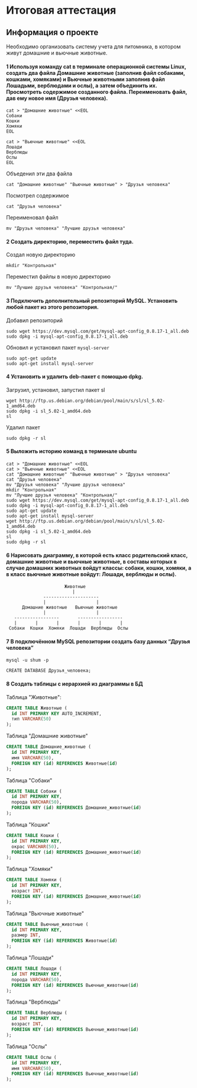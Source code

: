 
# Итоговая аттестация
## Информация о проекте
Необходимо организовать систему учета для питомника, в котором живут
домашние и вьючные животные.

#### 1 Используя команду cat в терминале операционной системы Linux, создать два файла Домашние животные (заполнив файл собаками, кошками, хомяками) и Вьючные животными заполнив файл Лошадьми, верблюдами и ослы), а затем объединить их. Просмотреть содержимое созданного файла. Переименовать файл, дав ему новое имя (Друзья человека).
```
cat > "Домашние животные" <<EOL
Собаки
Кошки
Хомяки
EOL
```
```
cat > "Вьючные животные" <<EOL
Лошади
Верблюды
Ослы
EOL
```
Объеденил эти два файла
```
cat "Домашние животные" "Вьючные животные" > "Друзья человека"
```
Посмотрел содержимое
```
cat "Друзья человека"
```
Переименовал файл
```
mv "Друзья человека" "Лучшие друзья человека"
```
#### 2 Создать директорию, переместить файл туда.
Создал новую директорию
```
mkdir "Контрольная"
```
Переместил файлы в новую директорию
```
mv "Лучшие друзья человека" "Контрольная/"
```
#### 3 Подключить дополнительный репозиторий MySQL. Установить любой пакет из этого репозитория.
Добавил репозиторий
```
sudo wget https://dev.mysql.com/get/mysql-apt-config_0.8.17-1_all.deb
sudo dpkg -i mysql-apt-config_0.8.17-1_all.deb
```
Обновил и установил пакет `mysql-server`
```
sudo apt-get update
sudo apt-get install mysql-server
```
#### 4 Установить и удалить deb-пакет с помощью dpkg.
Загрузил, установил, запустил пакет sl
```
wget http://ftp.us.debian.org/debian/pool/main/s/sl/sl_5.02-1_amd64.deb
sudo dpkg -i sl_5.02-1_amd64.deb
sl
```
Удалил пакет
```
sudo dpkg -r sl
```
#### 5 Выложить историю команд в терминале ubuntu

```
cat > "Домашние животные" <<EOL
cat > "Вьючные животные" <<EOL
cat "Домашние животные" "Вьючные животные" > "Друзья человека"
cat "Друзья человека"
mv "Друзья человека" "Лучшие друзья человека"
mkdir "Контрольная"
mv "Лучшие друзья человека" "Контрольная/"
sudo wget https://dev.mysql.com/get/mysql-apt-config_0.8.17-1_all.deb
sudo dpkg -i mysql-apt-config_0.8.17-1_all.deb
sudo apt-get update
sudo apt-get install mysql-server
wget http://ftp.us.debian.org/debian/pool/main/s/sl/sl_5.02-1_amd64.deb
sudo dpkg -i sl_5.02-1_amd64.deb
sl
sudo dpkg -r sl
```
#### 6 Нарисовать диаграмму, в которой есть класс родительский класс, домашние животные и вьючные животные, в составы которых в случае домашних животных войдут классы: собаки, кошки, хомяки, а в класс вьючные животные войдут: Лошади, верблюды и ослы).
```
                      Животные
                         |
              ---------------------
              |                   |
      Домашние животные   Вьючные животные
              |                   |
   -----------------       -----------------
   |       |       |       |       |       |
 Собаки  Кошки  Хомяки  Лошади  Верблюды  Ослы
```
#### 7 В подключённом MySQL репозитории создать базу данных “Друзья человека”
```
mysql -u shum -p
```
```
CREATE DATABASE Друзья_человека;
```
#### 8 Создать таблицы с иерархией из диаграммы в БД
Таблица "Животные":
```sql
CREATE TABLE Животные (
  id INT PRIMARY KEY AUTO_INCREMENT,
  тип VARCHAR(50)
);
```

Таблица "Домашние животные"
```sql
CREATE TABLE Домашние_животные (
  id INT PRIMARY KEY,
  имя VARCHAR(50),
  FOREIGN KEY (id) REFERENCES Животные(id)
);
```

Таблица "Собаки"
```sql
CREATE TABLE Собаки (
  id INT PRIMARY KEY,
  порода VARCHAR(50),
  FOREIGN KEY (id) REFERENCES Домашние_животные(id)
);
```

Таблица "Кошки"
```sql
CREATE TABLE Кошки (
  id INT PRIMARY KEY,
  окрас VARCHAR(50),
  FOREIGN KEY (id) REFERENCES Домашние_животные(id)
);
```

Таблица "Хомяки"
```sql
CREATE TABLE Хомяки (
  id INT PRIMARY KEY,
  возраст INT,
  FOREIGN KEY (id) REFERENCES Домашние_животные(id)
);
```

Таблица "Вьючные животные"
```sql
CREATE TABLE Вьючные_животные (
  id INT PRIMARY KEY,
  размер INT,
  FOREIGN KEY (id) REFERENCES Животные(id)
);
```

Таблица "Лошади"
```sql
CREATE TABLE Лошади (
  id INT PRIMARY KEY,
  порода VARCHAR(50),
  FOREIGN KEY (id) REFERENCES Вьючные_животные(id)
);
```

Таблица "Верблюды"
```sql
CREATE TABLE Верблюды (
  id INT PRIMARY KEY,
  возраст INT,
  FOREIGN KEY (id) REFERENCES Вьючные_животные(id)
);
```

Таблица "Ослы"
```sql
CREATE TABLE Ослы (
  id INT PRIMARY KEY,
  имя VARCHAR(50),
  FOREIGN KEY (id) REFERENCES Вьючные_животные(id)
);
```
